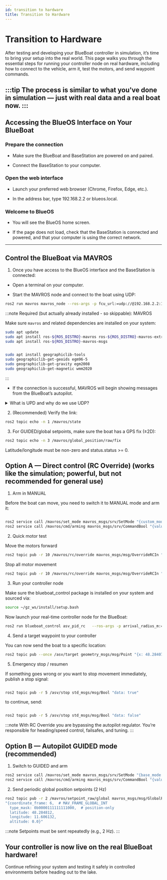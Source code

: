 ```yaml
---
id: transition to hardware
title: Transition to Hardware
---
```



# Transition to Hardware

After testing and developing your BlueBoat controller in simulation, it’s time to bring your setup into the real world. This page walks you through the essential steps for running your controller node on real hardware, including how to connect to the vehicle, arm it, test the motors, and send waypoint commands.

:::tip
The process is similar to what you've done in simulation — just with real data and a real boat now.
:::
---
## Accessing the BlueOS Interface on Your BlueBoat

### Prepare the connection

- Make sure the BlueBoat and BaseStation are powered on and paired.

- Connect the BaseStation to your computer.

### Open the web interface

- Launch your preferred web browser (Chrome, Firefox, Edge, etc.).

- In the address bar, type 192.168.2.2 or blueos.local.

### Welcome to BlueOS

- You will see the BlueOS home screen.

- If the page does not load, check that the BaseStation is connected and powered, and that your computer is using the correct network.

---


## Control the BlueBoat via MAVROS

1. Once you have access to the BlueOS interface and the BaseStation is connected:

- Open a terminal on your computer.

- Start the MAVROS node and connect to the boat using UDP:

```bash
ros2 run mavros mavros_node --ros-args -p fcu_url:=udp://@192.168.2.2:14600 -p system_id:=255 -p component_id:=190 -p tgt_system:=1 -p tgt_component:=1
```

:::note
Required (but actually already installed - so skippable): MAVROS

Make sure `mavros` and related dependencies are installed on your system:

```bash
sudo apt update
sudo apt install ros-${ROS_DISTRO}-mavros ros-${ROS_DISTRO}-mavros-extras
sudo apt install ros-${ROS_DISTRO}-mavros-msgs
```
```bash

sudo apt install geographiclib-tools
sudo geographiclib-get-geoids egm96-5
sudo geographiclib-get-gravity egm2008
sudo geographiclib-get-magnetic wmm2020

```
:::
- If the connection is successful, MAVROS will begin showing messages from the BlueBoat’s autopilot.


<details>
<summary> What is UPD and why do we use UDP?</summary>
What is UDP?

UDP (User Datagram Protocol) is a fast and lightweight network protocol used for sending data between systems on the same network.

In your project, we use it to connect the MAVROS node (running on your computer) to the ArduPilot firmware (running on the boat) using MAVLink.

### Why UDP is used in MAVLink communication

✅ Low latency — data is sent without delay

✅ Simple protocol — minimal overhead

❌ No delivery guarantees — packets may be lost or arrive out of order

This is acceptable in robotics, where fresh data is more important than guaranteed delivery.
</details>

2. (Recommended) Verify the link:

```bash
ros2 topic echo -n 1 /mavros/state
```
3. For GUIDED/global setpoints, make sure the boat has a GPS fix (≥2D):

``` bash
ros2 topic echo -n 3 /mavros/global_position/raw/fix
```
Latitude/longitude must be non-zero and status.status >= 0.

## Option A — Direct control (RC Override) (works like the simulation; powerful, but not recommended for general use)

1. Arm in MANUAL

Before the boat can move, you need to switch it to MANUAL mode and arm it:
```bash

ros2 service call /mavros/set_mode mavros_msgs/srv/SetMode "{custom_mode: 'MANUAL'}"
ros2 service call /mavros/cmd/arming mavros_msgs/srv/CommandBool "{value: true}"

```

2. Quick motor test

Move the motors forward

```bash
ros2 topic pub -r 10 /mavros/rc/override mavros_msgs/msg/OverrideRCIn "{channels: [1600, 0, 1600, 0, 0, 0, 0, 0, 0, 0, 0, 0, 0, 0, 0, 0, 0, 0]}"
```
Stop all motor movement

```bash
ros2 topic pub -r 10 /mavros/rc/override mavros_msgs/msg/OverrideRCIn "{channels: [1500, 0, 1500, 0, 0, 0, 0, 0, 0, 0, 0, 0, 0, 0, 0, 0, 0, 0]}"
```

3. Run your controller node

Make sure the blueboat_control package is installed on your system and sourced via:

```bash
source ~/gz_ws/install/setup.bash
```

Now launch your real-time controller node for the BlueBoat:
```bash
ros2 run blueboat_control asv_pid_rc   --ros-args -p arrival_radius_m:=1.5              -p invert_throttle:=false              -p invert_steer:=false

```

4. Send a target waypoint to your controller

You can now send the boat to a specific location:

```bash
ros2 topic pub --once /asv/target geometry_msgs/msg/Point "{x: 48.28407529304395, y: 11.605825035798238, z: 0.0}"

```
5. Emergency stop / resumen

If something goes wrong or you want to stop movement immediately, publish a stop signal:

```bash

ros2 topic pub -r 5 /asv/stop std_msgs/msg/Bool "data: true"

```
to continue, send: 

```bash

ros2 topic pub -r 5 /asv/stop std_msgs/msg/Bool "data: false"

```
:::note 
With RC Override you are bypassing the autopilot regulator. You’re responsible for heading/speed control, failsafes, and tuning.
:::

## Option B — Autopilot GUIDED mode (recommended)

1. Switch to GUIDED and arm
```bash
ros2 service call /mavros/set_mode mavros_msgs/srv/SetMode "{base_mode: 0, custom_mode: 'GUIDED'}"
ros2 service call /mavros/cmd/arming mavros_msgs/srv/CommandBool "{value: true}"
```

2. Send periodic global position setpoints (2 Hz)
```bash
ros2 topic pub -r 2 /mavros/setpoint_raw/global mavros_msgs/msg/GlobalPositionTarget \
"{coordinate_frame: 6,  # MAV_FRAME_GLOBAL_INT
  type_mask: 0b0000111111111000,  # position-only
  latitude: 48.284812,
  longitude: 11.606132,
  altitude: 0.0}"
```
:::note
Setpoints must be sent repeatedly (e.g., 2 Hz).
:::
## Your controller is now live on the real BlueBoat hardware!

Continue refining your system and testing it safely in controlled environments before heading out to the lake.